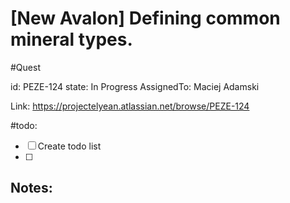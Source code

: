 # [New Avalon] Defining common mineral types.
#Quest

id: PEZE-124
state: In Progress
AssignedTo: Maciej Adamski

Link: https://projectelyean.atlassian.net/browse/PEZE-124



#todo:
- [ ] Create todo list
- [ ] 

## Notes:
